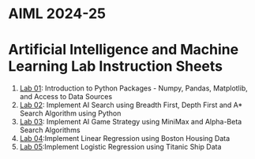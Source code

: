 # AIML 2024-25
# Artificial Intelligence and Machine Learning Lab Instruction Sheets
1. [Lab 01](https://github.com/Saiprasannabollam/AIML-2025/blob/main/Lab01.ipynb): Introduction to Python Packages - Numpy, Pandas, Matplotlib, and Access to Data Sources
2. [Lab 02](https://github.com/Saiprasannabollam/AIML-2025/blob/main/Lab02.ipynb): Implement AI Search using Breadth First, Depth First and A* Search Algorithm using Python
3. [Lab 03](https://github.com/Saiprasannabollam/AIML-2025/blob/main/Lab03.ipynb): Implement AI Game Strategy using MiniMax and Alpha-Beta Search Algorithms
4. [Lab 04](https://github.com/Saiprasannabollam/AIML-2025/blob/main/Lab%2004.ipynb):Implement Linear Regression using Boston Housing Data
5. [Lab 05](https://github.com/Saiprasannabollam/AIML-2025/blob/main/Lab%2005.ipynb):Implement Logistic Regression using Titanic Ship Data
